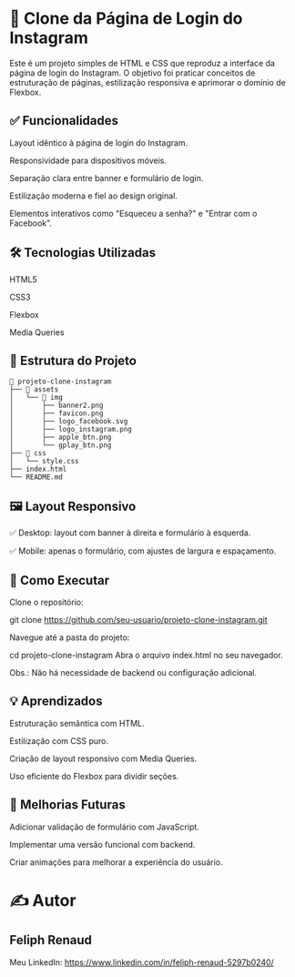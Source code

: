 # 📸 Clone da Página de Login do Instagram

Este é um projeto simples de HTML e CSS que reproduz a interface da página de login do Instagram.
O objetivo foi praticar conceitos de estruturação de páginas, estilização responsiva e aprimorar o domínio de Flexbox.

## ✅ Funcionalidades

Layout idêntico à página de login do Instagram.

Responsividade para dispositivos móveis.

Separação clara entre banner e formulário de login.

Estilização moderna e fiel ao design original.

Elementos interativos como "Esqueceu a senha?" e "Entrar com o Facebook".

## 🛠️ Tecnologias Utilizadas

HTML5

CSS3

Flexbox

Media Queries

## 📂 Estrutura do Projeto

    📁 projeto-clone-instagram
    ├── 📁 assets
    │   └── 📁 img
    │       ├── banner2.png
    │       ├── favicon.png
    │       ├── logo_facebook.svg
    │       ├── logo_instagram.png
    │       ├── apple_btn.png
    │       └── gplay_btn.png
    ├── 📁 css
    │   └── style.css
    ├── index.html
    └── README.md

## 🖼️ Layout Responsivo

✅ Desktop: layout com banner à direita e formulário à esquerda.

✅ Mobile: apenas o formulário, com ajustes de largura e espaçamento.

## 🚀 Como Executar

Clone o repositório:

git clone https://github.com/seu-usuario/projeto-clone-instagram.git

Navegue até a pasta do projeto:

cd projeto-clone-instagram
Abra o arquivo index.html no seu navegador.

Obs.: Não há necessidade de backend ou configuração adicional.

## 💡 Aprendizados

Estruturação semântica com HTML.

Estilização com CSS puro.

Criação de layout responsivo com Media Queries.

Uso eficiente do Flexbox para dividir seções.

## 📌 Melhorias Futuras

Adicionar validação de formulário com JavaScript.

Implementar uma versão funcional com backend.

Criar animações para melhorar a experiência do usuário.

# ✍️ Autor

## Feliph Renaud

Meu LinkedIn: https://www.linkedin.com/in/feliph-renaud-5297b0240/

